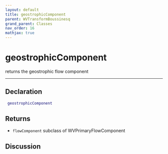 ```yaml
---
layout: default
title: geostrophicComponent
parent: WVTransformBoussinesq
grand_parent: Classes
nav_order: 16
mathjax: true
---
```


#  geostrophicComponent

returns the geostrophic flow component


---

## Declaration
```matlab
 geostrophicComponent
```
## Returns
+ `flowComponent`  subclass of WVPrimaryFlowComponent

## Discussion

        
